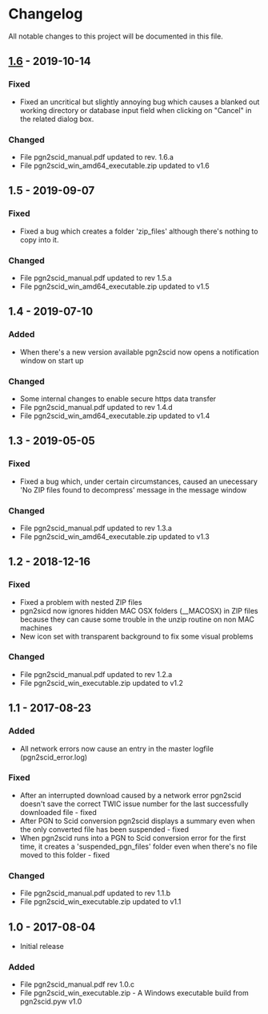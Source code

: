 # Changelog
All notable changes to this project will be documented in this file.
## [1.6](https://github.com/CasualPyDev/pgn2scid/releases/tag/1.6) - 2019-10-14

### Fixed
- Fixed an uncritical but slightly annoying bug which causes a blanked out working directory or database
input field when clicking on "Cancel" in the related dialog box.

### Changed
- File pgn2scid_manual.pdf updated to rev. 1.6.a
- File pgn2scid_win_amd64_executable.zip updated to v1.6

## 1.5 - 2019-09-07

### Fixed
- Fixed a bug which creates a folder 'zip_files' although there's nothing to copy into it.

### Changed
- File pgn2scid_manual.pdf updated to rev 1.5.a
- File pgn2scid_win_amd64_executable.zip updated to v1.5

## 1.4 - 2019-07-10

### Added
- When there's a new version available pgn2scid now opens a notification window on start up

### Changed
- Some internal changes to enable secure https data transfer
- File pgn2scid_manual.pdf updated to rev 1.4.d
- File pgn2scid_win_amd64_executable.zip updated to v1.4

## 1.3 - 2019-05-05
### Fixed
- Fixed a bug which, under certain circumstances, caused an unecessary
'No ZIP files found to decompress' message in the message window

### Changed
- File pgn2scid_manual.pdf updated to rev 1.3.a
- File pgn2scid_win_amd64_executable.zip updated to v1.3

## 1.2 - 2018-12-16
### Fixed
- Fixed a problem with nested ZIP files
- pgn2sicd now ignores hidden MAC OSX folders (__MACOSX) in ZIP files because they can
cause some trouble in the unzip routine on non MAC machines
- New icon set with transparent background to fix some visual problems

### Changed
- File pgn2scid_manual.pdf updated to rev 1.2.a
- File pgn2scid_win_executable.zip updated to v1.2

## 1.1 - 2017-08-23
### Added
- All network errors now cause an entry in the master logfile (pgn2scid_error.log)

### Fixed
- After an interrupted download caused by a network error pgn2scid doesn't save the correct TWIC issue number for the last successfully downloaded file - fixed
- After PGN to Scid conversion pgn2scid displays a summary even when the only converted file has been suspended - fixed
- When pgn2scid runs into a PGN to Scid conversion error for the first time, it creates a 'suspended_pgn_files' folder even when there's no file moved to this folder - fixed

### Changed
- File pgn2scid_manual.pdf updated to rev 1.1.b
- File pgn2scid_win_executable.zip updated to v1.1

## 1.0 - 2017-08-04
- Initial release

### Added
- File pgn2scid_manual.pdf rev 1.0.c
- File pgn2scid_win_executable.zip - A Windows executable build from pgn2scid.pyw v1.0

